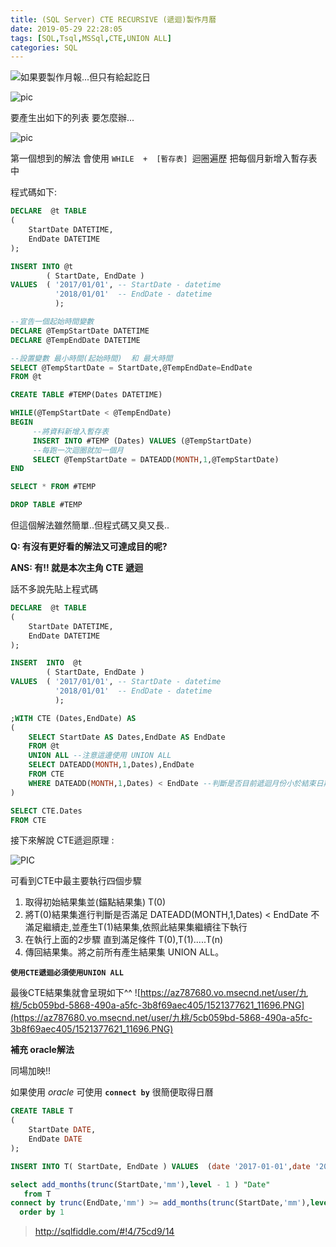 ```yaml
---
title: (SQL Server) CTE RECURSIVE (遞迴)製作月曆
date: 2019-05-29 22:28:05
tags: [SQL,Tsql,MSSql,CTE,UNION ALL]
categories: SQL
---
```


![](http://)如果要製作月報...但只有給起訖日

![pic](https://az787680.vo.msecnd.net/user/%E4%B9%9D%E6%A1%83/5cb059bd-5868-490a-a5fc-3b8f69aec405/1521377514_65506.PNG)

要產生出如下的列表 要怎麼辦...

![pic](https://az787680.vo.msecnd.net/user/九桃/5cb059bd-5868-490a-a5fc-3b8f69aec405/1521377621_11696.PNG)

第一個想到的解法 會使用 `WHILE  +  [暫存表] `迴圈遍歷 把每個月新增入暫存表中

程式碼如下:

```SQL
DECLARE  @t TABLE
(
    StartDate DATETIME,
	EndDate DATETIME
);

INSERT INTO @t
        ( StartDate, EndDate )
VALUES  ( '2017/01/01', -- StartDate - datetime
          '2018/01/01'  -- EndDate - datetime
          );

--宣告一個起始時間變數
DECLARE @TempStartDate DATETIME
DECLARE @TempEndDate DATETIME

--設置變數 最小時間(起始時間)  和 最大時間
SELECT @TempStartDate = StartDate,@TempEndDate=EndDate 
FROM @t

CREATE TABLE #TEMP(Dates DATETIME)

WHILE(@TempStartDate < @TempEndDate)
BEGIN
     --將資料新增入暫存表
     INSERT INTO #TEMP (Dates) VALUES (@TempStartDate)
     --每跑一次迴圈就加一個月
	 SELECT @TempStartDate = DATEADD(MONTH,1,@TempStartDate)
END 

SELECT * FROM #TEMP

DROP TABLE #TEMP
```

但這個解法雖然簡單..但程式碼又臭又長..

**Q: 有沒有更好看的解法又可達成目的呢?**

**ANS: 有!! 就是本次主角 CTE 遞迴**
 
 
話不多說先貼上程式碼

```SQL
DECLARE  @t TABLE
(
    StartDate DATETIME,
	EndDate DATETIME
);

INSERT  INTO  @t
        ( StartDate, EndDate )
VALUES  ( '2017/01/01', -- StartDate - datetime
          '2018/01/01'  -- EndDate - datetime
          );

;WITH CTE (Dates,EndDate) AS
(
	SELECT StartDate AS Dates,EndDate AS EndDate
	FROM @t
	UNION ALL --注意這邊使用 UNION ALL
	SELECT DATEADD(MONTH,1,Dates),EndDate
	FROM CTE 
	WHERE DATEADD(MONTH,1,Dates) < EndDate --判斷是否目前遞迴月份小於結束日期
)

SELECT CTE.Dates
FROM CTE
```

接下來解說 CTE遞迴原理 :

![PIC](https://az787680.vo.msecnd.net/user/九桃/5cb059bd-5868-490a-a5fc-3b8f69aec405/1521379674_85716.PNG)

可看到CTE中最主要執行四個步驟

1. 取得初始結果集並(錨點結果集) T(0)
2. 將T(0)結果集進行判斷是否滿足 DATEADD(MONTH,1,Dates) < EndDate 不滿足繼續走,並產生T(1)結果集,依照此結果集繼續往下執行
3. 在執行上面的2步驟 直到滿足條件 T(0),T(1).....T(n)
4. 傳回結果集。將之前所有產生結果集 UNION ALL。

**`使用CTE遞迴必須使用UNION ALL`**
 

最後CTE結果集就會呈現如下^^ 
![https://az787680.vo.msecnd.net/user/九桃/5cb059bd-5868-490a-a5fc-3b8f69aec405/1521377621_11696.PNG](https://az787680.vo.msecnd.net/user/九桃/5cb059bd-5868-490a-a5fc-3b8f69aec405/1521377621_11696.PNG)


**補充 oracle解法**

同場加映!! 

如果使用 *oracle* 可使用 **`connect by`** 很簡便取得日曆


```SQL
CREATE TABLE T
(
    StartDate DATE,
	EndDate DATE
);

INSERT INTO T( StartDate, EndDate ) VALUES  (date '2017-01-01',date '2018-01-01');

select add_months(trunc(StartDate,'mm'),level - 1 ) "Date"
   from T 
connect by trunc(EndDate,'mm') >= add_months(trunc(StartDate,'mm'),level)
  order by 1
```

> http://sqlfiddle.com/#!4/75cd9/14

